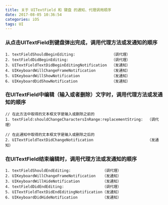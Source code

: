 ```yaml
---
title: 关于 UITextField 和 键盘 的通知、代理调用顺序
date: 2017-08-05 10:36:54
categories: iOS
tags: UI
---
```



### 从点击UITextField到键盘弹出完成，调用代理方法或发通知的顺序
```
1. textFieldShouldBeginEditing:                （调代理）
2. textFieldDidBeginEditing:                   （调代理）
3. UITextFieldTextDidBeginEditingNotification  （发通知）
4. UIKeyboardWillChangeFrameNotification       （发通知）
5. UIKeyboardWillShowNotification              （发通知）
6. UIKeyboardDidShowNotification               （发通知）

```


### 在UITextField中编辑（输入或者删除）文字时，调用代理方法或发通知的顺序
```
// 在此方法中取得的文本框文字是输入或删除之前的
1. textField:shouldChangeCharactersInRange:replacementString:  （调代理）

// 在此通知中取得的文本框文字是输入或删除之后的
2. UITextFieldTextDidChangeNotification                        （发通知）

```

### 在UITextField结束编辑时，调用代理方法或发通知的顺序
```
1. textFieldShouldEndEditing:              （调代理）
2. UIKeyboardWillChangeFrameNotification   （发通知）
3. UIKeyboardWillHideNotification          （发通知）
4. textFieldDidEndEditing:                 （调代理）
5. UITextFieldTextDidEndEditingNotification（发通知）
6. UIKeyboardDidHideNotification           （发通知）

```

<br>
<br>
<br>

